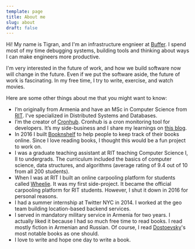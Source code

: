 ```yaml
---
template: page
title: About me
slug: about
draft: false
---
```


Hi! My name is Tigran, and I'm an infrastructure engnieer at [Buffer](https://buffer.com). I spend most of my time debugging systems, building tools and thinking about ways I can make engineers more productive.

I'm very interested in the future of work, and how we build software now will change in the future. Even if we put the software aside, the future of work is fascinating. In my free time, I try to write, exercise, and watch movies.

Here are some other things about me that you might want to know:

- I’m originally from Armenia and have an MSc in Computer Science from [RIT](https://rit.edu). I've specialized in Distributed Systems and Databases.
- I’m the creator of [Cronhub](https://cronhub.io). Cronhub is a cron monitoring tool for developers. It’s my side-business and I share my learnings on [this blog](https://blog.cronhub.io).
- In 2016 I built [Booknshelf](https://booknshelf.com) to help people to keep track of their books online. Since I love reading books, I thought this would be a fun project to work on.
- I was a graduate teaching assistant at RIT teaching Computer Science I, II to undergrads. The curriculum included the basics of computer science, data structures, and algorithms (average rating of 9.4 out of 10 from all 200 students).
- When I was at RIT I built an online carpooling platform for students called [Wheelie](https://medium.com/@tik/introducing-wheelie-9c851a36d93f). It was my first side-project. It became the official carpooling platform for RIT students. However, I shut it down in 2016 for personal reasons.
- I had a summer internship at Twitter NYC in 2014. I worked at the geo team building location-based backend services.
- I served in mandatory military service in Armenia for two years. I actually liked it because I had so much free time to read books. I read mostly fiction in Armenian and Russian. Of course, I read [Dostoevsky](https://en.wikipedia.org/wiki/Fyodor_Dostoevsky)'s most notable books as one should.
- I love to write and hope one day to write a book.


